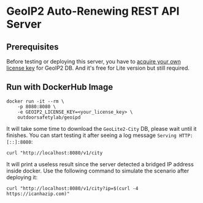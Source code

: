 # GeoIP2 Auto-Renewing REST API Server

## Prerequisites

Before testing or deploying this server, you have to [acquire your own license key](https://support.maxmind.com/account-faq/license-keys/how-do-i-generate-a-license-key/) for GeoIP2 DB. And it's free for Lite version but still required.

## Run with DockerHub Image

```shell
docker run -it --rm \
    -p 8080:8080 \
    -e GEOIP2_LICENSE_KEY=<your_license_key> \
    outdoorsafetylab/geoipd
```

It will take some time to download the `GeoLite2-City` DB, please wait until it finishes. You can start testing it after seeing a log message `Serving HTTP: [::]:8080`:

```shell
curl "http://localhost:8080/v1/city
```

It will print a useless result since the server detected a bridged IP address inside docker. Use the following command to simulate the scenario after deploying it:

```shell
curl "http://localhost:8080/v1/city?ip=$(curl -4 https://icanhazip.com)"
```
